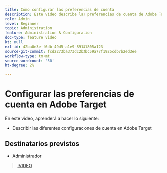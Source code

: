 ```yaml
---
title: Cómo configurar las preferencias de cuenta
description: Este vídeo describe las preferencias de cuenta de Adobe Target. Vea este vídeo para ver ejemplos de cómo afectan los distintos ajustes a Adobe Target.
role: Admin
level: Beginner
topic: Administration
feature: Administration & Configuration
doc-type: feature video
kt: null
exl-id: 42ba0e3e-f6db-49d5-a1e9-89181805a123
source-git-commit: fcd2273ba373dc2b3bc59a77f1925cdb7b2ed3ee
workflow-type: tm+mt
source-wordcount: '50'
ht-degree: 2%

---
```


# Configurar las preferencias de cuenta en Adobe Target

En este vídeo, aprenderá a hacer lo siguiente:

* Describir las diferentes configuraciones de cuenta en Adobe Target

## Destinatarios previstos

* Administrador

>[!VIDEO](https://video.tv.adobe.com/v/17379/?quality=12)
